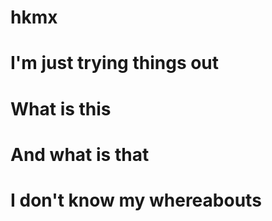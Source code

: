# hkmx
# I'm just trying things out
# What is this
# And what is that
# I don't know my whereabouts
